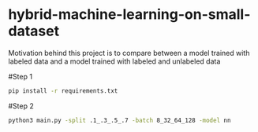 # hybrid-machine-learning-on-small-dataset
Motivation behind this project is to compare between a model trained with labeled data and a model trained with labeled and unlabeled data 

#Step 1
```sh
pip install -r requirements.txt
```
#Step 2
```sh
python3 main.py -split .1_.3_.5_.7 -batch 8_32_64_128 -model nn
```
